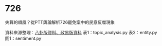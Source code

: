 # 726
失算的順風？從PTT輿論解析726罷免案中的民意反噬現象
>
資料來源整理：[八卦版資料、政黑版資料](https://drive.google.com/drive/folders/1NG00mEEn8fCqJxzYULeKL7b-4CoMBY0_?usp=sharing)
表1：topic_analysis.py
表2：entity.py
圖1：sentiment.py
>
